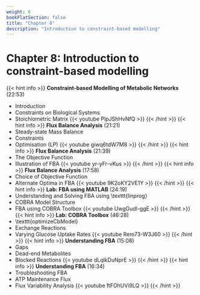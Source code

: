 ```yaml
---
weight: 8
bookFlatSection: false
title: "Chapter 8"
description: "Introduction to constraint-based modelling"
---
```


# Chapter 8: Introduction to constraint-based modelling

{{< hint info >}}
**Constraint-based Modelling of Metabolic Networks** (22:53)  
 - Introduction
 - Constraints on Biological Systems
 - Stoichiometric Matrix
{{< youtube PlpJShHvNfQ >}}
{{< /hint >}}
{{< hint info >}}
**Flux Balance Analysis** (21:21)  
 - Steady-state Mass Balance
 - Constraints
 - Optimisation (LP)
{{< youtube giwq6tdW7M8 >}}
{{< /hint >}}
{{< hint info >}}
**Flux Balance Analysis** (21:39)  
 - The Objective Function
 - Illustration of FBA
{{< youtube yr-yFr-vKus >}}
{{< /hint >}}
{{< hint info >}}
**Flux Balance Analysis** (17:58)  
 - Choice of Objective Function
 - Alternate Optima in FBA
{{< youtube 9K2oKY2VE1Y >}}
{{< /hint >}}
{{< hint info >}}
**Lab: FBA using MATLAB** (24:19)  
 - Understanding and Solving FBA using \texttt{linprog}
 - COBRA Model Structure
 - FBA using COBRA Toolbox
{{< youtube UwgGudl-ggE >}}
{{< /hint >}}
{{< hint info >}}
**Lab: COBRA Toolbox** (46:28)  
 - \texttt{optimizeCbModel}
 - Exchange Reactions
 - Varying Glucose Uptake Rates
{{< youtube Rem73-W3J60 >}}
{{< /hint >}}
{{< hint info >}}
**Understanding FBA** (15:08)  
 - Gaps
 - Dead-end Metabolites
 - Blocked Reactions
{{< youtube dLqlkDuNprE >}}
{{< /hint >}}
{{< hint info >}}
**Understanding FBA** (16:34)  
 - Troubleshooting FBA
 - ATP Maintenance Flux
 - Flux Variability Analysis
{{< youtube ftFOhUVi9LQ >}}
{{< /hint >}}
